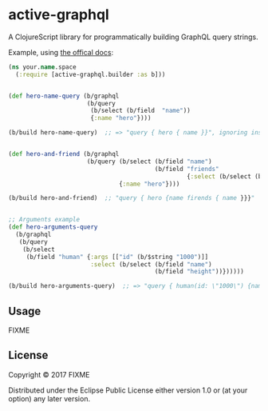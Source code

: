# active-graphql

A ClojureScript library for programmatically building GraphQL query strings.

Example, using [the offical docs](http://graphql.org/learn/queries/):

```Clojure
(ns your.name.space
  (:require [active-graphql.builder :as b]))


(def hero-name-query (b/graphql
                      (b/query
                       (b/select (b/field  "name"))
                       {:name "hero"})))

(b/build hero-name-query)  ;; => "query { hero { name }}", ignoring insignificant whitespace/newlines


(def hero-and-friend (b/graphql
                      (b/query (b/select (b/field "name")
                                         (b/field "friends"
                                                  {:select (b/select (b/field "name"))}))
                               {:name "hero"})))

(b/build hero-and-friend)  ;; "query { hero {name firends { name }}}"


;; Arguments example
(def hero-arguments-query
  (b/graphql
   (b/query
    (b/select
     (b/field "human" {:args [["id" (b/$string "1000")]]
                       :select (b/select (b/field "name")
                                         (b/field "height"))})))))

(b/build hero-arguments-query)  ;; => "query { human(id: \"1000\") {name height}}"

```

## Usage

FIXME

## License

Copyright © 2017 FIXME

Distributed under the Eclipse Public License either version 1.0 or (at
your option) any later version.
